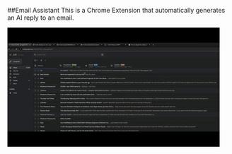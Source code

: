 ##Email Assistant
This is a Chrome Extension that automatically generates an AI reply to an email.

![](https://github.com/kpan53/Email-Assistant/blob/main/Email%20Assistant%20Demo.gif)
